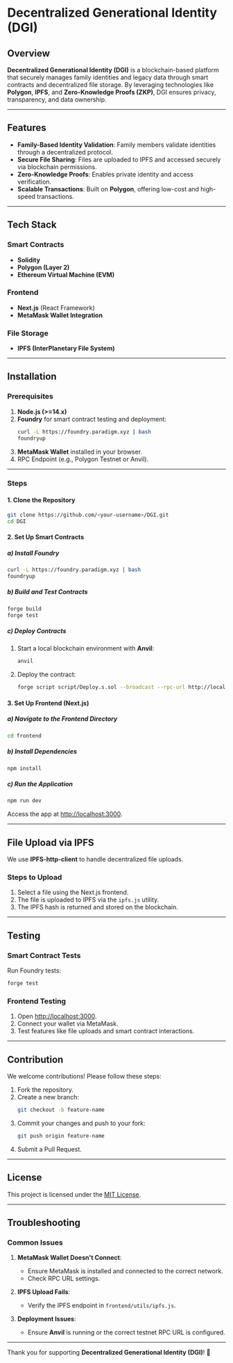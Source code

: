 # Decentralized Generational Identity (DGI)

## Overview
**Decentralized Generational Identity (DGI)** is a blockchain-based platform that securely manages family identities and legacy data through smart contracts and decentralized file storage. By leveraging technologies like **Polygon**, **IPFS**, and **Zero-Knowledge Proofs (ZKP)**, DGI ensures privacy, transparency, and data ownership.

---

## Features
- **Family-Based Identity Validation**: Family members validate identities through a decentralized protocol.
- **Secure File Sharing**: Files are uploaded to IPFS and accessed securely via blockchain permissions.
- **Zero-Knowledge Proofs**: Enables private identity and access verification.
- **Scalable Transactions**: Built on **Polygon**, offering low-cost and high-speed transactions.

---

## Tech Stack
### **Smart Contracts**
- **Solidity**
- **Polygon (Layer 2)**
- **Ethereum Virtual Machine (EVM)**

### **Frontend**
- **Next.js** (React Framework)
- **MetaMask Wallet Integration**

### **File Storage**
- **IPFS (InterPlanetary File System)**

---

## Installation

### Prerequisites
1. **Node.js (>=14.x)**
2. **Foundry** for smart contract testing and deployment:
   ```bash
   curl -L https://foundry.paradigm.xyz | bash
   foundryup
   ```
3. **MetaMask Wallet** installed in your browser.
4. RPC Endpoint (e.g., Polygon Testnet or Anvil).

---

### Steps

#### 1. Clone the Repository
```bash
git clone https://github.com/<your-username>/DGI.git
cd DGI
```

#### 2. Set Up Smart Contracts

##### a) Install Foundry
```bash
curl -L https://foundry.paradigm.xyz | bash
foundryup
```

##### b) Build and Test Contracts
```bash
forge build
forge test
```

##### c) Deploy Contracts
1. Start a local blockchain environment with **Anvil**:
   ```bash
   anvil
   ```
2. Deploy the contract:
   ```bash
   forge script script/Deploy.s.sol --broadcast --rpc-url http://localhost:8545
   ```

#### 3. Set Up Frontend (Next.js)

##### a) Navigate to the Frontend Directory
```bash
cd frontend
```

##### b) Install Dependencies
```bash
npm install
```

##### c) Run the Application
```bash
npm run dev
```
Access the app at [http://localhost:3000](http://localhost:3000).

---

## File Upload via IPFS
We use **IPFS-http-client** to handle decentralized file uploads.

### Steps to Upload
1. Select a file using the Next.js frontend.
2. The file is uploaded to IPFS via the `ipfs.js` utility.
3. The IPFS hash is returned and stored on the blockchain.

---

## Testing

### Smart Contract Tests
Run Foundry tests:
```bash
forge test
```

### Frontend Testing
1. Open [http://localhost:3000](http://localhost:3000).
2. Connect your wallet via MetaMask.
3. Test features like file uploads and smart contract interactions.

---

## Contribution
We welcome contributions! Please follow these steps:

1. Fork the repository.
2. Create a new branch:
   ```bash
   git checkout -b feature-name
   ```
3. Commit your changes and push to your fork:
   ```bash
   git push origin feature-name
   ```
4. Submit a Pull Request.

---

## License
This project is licensed under the [MIT License](LICENSE).

---

## Troubleshooting

### Common Issues
1. **MetaMask Wallet Doesn't Connect**:
   - Ensure MetaMask is installed and connected to the correct network.
   - Check RPC URL settings.

2. **IPFS Upload Fails**:
   - Verify the IPFS endpoint in `frontend/utils/ipfs.js`.

3. **Deployment Issues**:
   - Ensure **Anvil** is running or the correct testnet RPC URL is configured.

---

Thank you for supporting **Decentralized Generational Identity (DGI)**! 🚀
